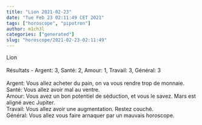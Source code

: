 ```yaml
---
title: "Lion 2021-02-23"
date: "Tue Feb 23 02:11:49 CET 2021"
tags: ["horoscope", "pipotron"]
author: m1ch3l
categories: ["generated"]
slug: "horoscope/2021-02-23-02:11:49"
---
```


Lion<br>
<br>
Résultats - Argent: 3, Santé: 2, Amour: 1, Travail: 3, Général: 3<br>
<br>
Argent:  Vous allez acheter du pain, on va vous rendre trop de monnaie. <br>
Santé:   Vous allez avoir mal au ventre. <br>
Amour:   Vous avez un bon potentiel de séduction, et vous le savez. Mars est aligné avec Jupiter.<br>
Travail: Vous allez avoir une augmentation. Restez couché.<br>
Général: Vous allez vous faire arnaquer par un mauvais horoscope.<br>
